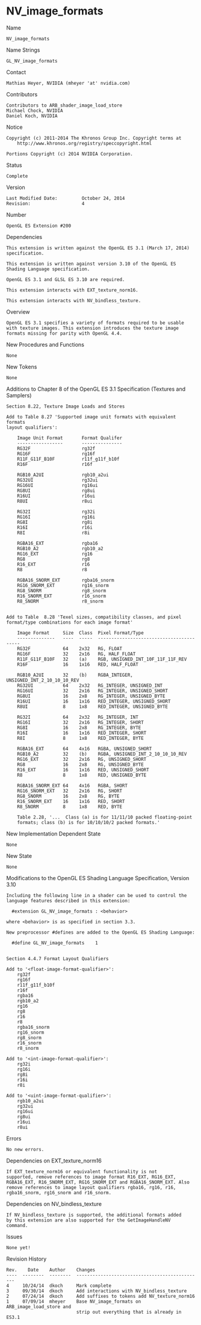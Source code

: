 # NV_image_formats

Name

    NV_image_formats

Name Strings

    GL_NV_image_formats

Contact

    Mathias Heyer, NVIDIA (mheyer 'at' nvidia.com)

Contributors

    Contributors to ARB_shader_image_load_store
    Michael Chock, NVIDIA
    Daniel Koch, NVIDIA

Notice

    Copyright (c) 2011-2014 The Khronos Group Inc. Copyright terms at
        http://www.khronos.org/registry/speccopyright.html

    Portions Copyright (c) 2014 NVIDIA Corporation.

Status

    Complete

Version

    Last Modified Date:         October 24, 2014
    Revision:                   4

Number

    OpenGL ES Extension #200

Dependencies

    This extension is written against the OpenGL ES 3.1 (March 17, 2014)
    specification.

    This extension is written against version 3.10 of the OpenGL ES
    Shading Language specification.

    OpenGL ES 3.1 and GLSL ES 3.10 are required.

    This extension interacts with EXT_texture_norm16.

    This extension interacts with NV_bindless_texture.

Overview

    OpenGL ES 3.1 specifies a variety of formats required to be usable
    with texture images. This extension introduces the texture image
    formats missing for parity with OpenGL 4.4.


New Procedures and Functions

    None

New Tokens

    None

Additions to Chapter 8 of the OpenGL ES 3.1 Specification
(Textures and Samplers)

    Section 8.22, Texture Image Loads and Stores

    Add to Table 8.27 'Supported image unit formats with equivalent formats
    layout qualifiers':

        Image Unit Format       Format Qualifer
        -----------------       ---------------
        RG32F                   rg32f
        RG16F                   rg16f
        R11F_G11F_B10F          r11f_g11f_b10f
        R16F                    r16f

        RGB10_A2UI              rgb10_a2ui
        RG32UI                  rg32ui
        RG16UI                  rg16ui
        RG8UI                   rg8ui
        R16UI                   r16ui
        R8UI                    r8ui

        RG32I                   rg32i
        RG16I                   rg16i
        RG8I                    rg8i
        R16I                    r16i
        R8I                     r8i

        RGBA16_EXT              rgba16
        RGB10_A2                rgb10_a2
        RG16_EXT                rg16
        RG8                     rg8
        R16_EXT                 r16
        R8                      r8

        RGBA16_SNORM_EXT        rgba16_snorm
        RG16_SNORM_EXT          rg16_snorm
        RG8_SNORM               rg8_snorm
        R16_SNORM_EXT           r16_snorm
        R8_SNORM                r8_snorm


    Add to Table  8.28 'Texel sizes, compatibility classes, and pixel
    format/type combinations for each image format'

        Image Format     Size  Class  Pixel Format/Type
        --------------   ----  -----  -----------------------------------------
        RG32F            64    2x32   RG, FLOAT
        RG16F            32    2x16   RG, HALF_FLOAT
        R11F_G11F_B10F   32    (a)    RGB, UNSIGNED_INT_10F_11F_11F_REV
        R16F             16    1x16   RED, HALF_FLOAT

        RGB10_A2UI       32    (b)    RGBA_INTEGER, UNSIGNED_INT_2_10_10_10_REV
        RG32UI           64    2x32   RG_INTEGER, UNSIGNED_INT
        RG16UI           32    2x16   RG_INTEGER, UNSIGNED_SHORT
        RG8UI            16    2x8    RG_INTEGER, UNSIGNED_BYTE
        R16UI            16    1x16   RED_INTEGER, UNSIGNED_SHORT
        R8UI             8     1x8    RED_INTEGER, UNSIGNED_BYTE

        RG32I            64    2x32   RG_INTEGER, INT
        RG16I            32    2x16   RG_INTEGER, SHORT
        RG8I             16    2x8    RG_INTEGER, BYTE
        R16I             16    1x16   RED_INTEGER, SHORT
        R8I              8     1x8    RED_INTEGER, BYTE

        RGBA16_EXT       64    4x16   RGBA, UNSIGNED_SHORT
        RGB10_A2         32    (b)    RGBA, UNSIGNED_INT_2_10_10_10_REV
        RG16_EXT         32    2x16   RG, UNSIGNED_SHORT
        RG8              16    2x8    RG, UNSIGNED_BYTE
        R16_EXT          16    1x16   RED, UNSIGNED_SHORT
        R8               8     1x8    RED, UNSIGNED_BYTE

        RGBA16_SNORM_EXT 64    4x16   RGBA, SHORT
        RG16_SNORM_EXT   32    2x16   RG, SHORT
        RG8_SNORM        16    2x8    RG, BYTE
        R16_SNORM_EXT    16    1x16   RED, SHORT
        R8_SNORM         8     1x8    RED, BYTE

        Table 2.28, '...  Class (a) is for 11/11/10 packed floating-point
        formats; class (b) is for 10/10/10/2 packed formats.'


New Implementation Dependent State

    None

New State

    None


Modifications to the OpenGL ES Shading Language Specification, Version 3.10

    Including the following line in a shader can be used to control the
    language features described in this extension:

      #extension GL_NV_image_formats : <behavior>

    where <behavior> is as specified in section 3.3.

    New preprocessor #defines are added to the OpenGL ES Shading Language:

      #define GL_NV_image_formats    1


    Section 4.4.7 Format Layout Qualifiers

    Add to '<float-image-format-qualifier>':
        rg32f
        rg16f
        r11f_g11f_b10f
        r16f
        rgba16
        rgb10_a2
        rg16
        rg8
        r16
        r8
        rgba16_snorm
        rg16_snorm
        rg8_snorm
        r16_snorm
        r8_snorm

    Add to '<int-image-format-qualifier>':
        rg32i
        rg16i
        rg8i
        r16i
        r8i

    Add to '<uint-image-format-qualifier>':
        rgb10_a2ui
        rg32ui
        rg16ui
        rg8ui
        r16ui
        r8ui

Errors

    No new errors.


Dependencies on EXT_texture_norm16

    If EXT_texture_norm16 or equivalent functionality is not
    supported, remove references to image format R16_EXT, RG16_EXT,
    RGBA16_EXT, R16_SNORM_EXT, RG16_SNORM_EXT and RGBA16_SNORM_EXT. Also
    remove references to image layout qualifiers rgba16, rg16, r16,
    rgba16_snorm, rg16_snorm and r16_snorm.

Dependencies on NV_bindless_texture

    If NV_bindless_texture is supported, the additional formats added
    by this extension are also supported for the GetImageHandleNV
    command.

Issues

    None yet!

Revision History

    Rev.    Date    Author    Changes
    ----  --------  --------  -----------------------------------------------
    4     10/24/14  dkoch     Mark complete
    3     09/30/14  dkoch     Add interactions with NV_bindless_texture
    2     07/24/14  dkoch     Add suffixes to tokens add NV_texture_norm16
    1     07/09/14  mheyer    Base NV_image_formats on ARB_image_load_store and
                              strip out everything that is already in ES3.1
